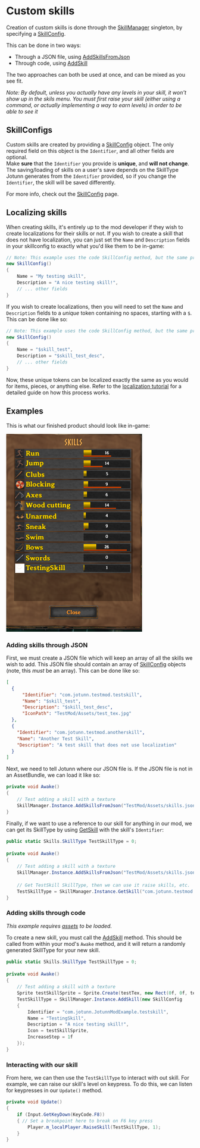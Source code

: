 ﻿# Custom skills
Creation of custom skills is done through the [SkillManager](xref:Jotunn.Managers.SkillManager) singleton, by specifying a [SkillConfig](xref:Jotunn.Configs.SkillConfig).  

This can be done in two ways:
- Through a JSON file, using [AddSkillsFromJson](xref:Jotunn.Managers.SkillManager.AddSkillsFromJson(System.String))
- Through code, using [AddSkill](xref:Jotunn.Managers.SkillManager.AddSkill(Jotunn.Configs.SkillConfig))

The two approaches can both be used at once, and can be mixed as you see fit.

_Note: By default, unless you actually have any levels in your skill, it won't show up in the skils menu. You must first raise your skill (either using a command, or actually implementing a way to earn levels) in order to be able to see it_

## SkillConfigs
Custom skills are created by providing a [SkillConfig](xref:Jotunn.Configs.SkillConfig) object. The only required field on this object is the `Identifier`, and all other fields are optional.  
Make **sure** that the `Identifier` you provide is **unique**, and **will not change**. The saving/loading of skills on a user's save depends on the SkillType Jotunn generates from the `Identifier` provided, so if you change the `Identifier`, the skill will be saved differently.  

For more info, check out the [SkillConfig](xref:Jotunn.Configs.SkillConfig) page.

## Localizing skills
When creating skills, it's entirely up to the mod developer if they wish to create localizations for their skills or not. If you wish to create a skill that does not have localization, you can just set the `Name` and `Description` fields in your skillconfig to exactly what you'd like them to be in-game:
```cs
// Note: This example uses the code SkillConfig method, but the same principle applies for JSON.
new SkillConfig()
{
    Name = "My testing skill",
    Description = "A nice testing skill!",
    // ... other fields
}
```

If you wish to create localizations, then you will need to set the `Name` and `Description` fields to a _unique_ token containing no spaces, starting with a `$`. This can be done like so:
```cs
// Note: This example uses the code SkillConfig method, but the same principle applies for JSON.
new SkillConfig()
{
    Name = "$skill_test",
    Description = "$skill_test_desc",
    // ... other fields
}
```
Now, these unique tokens can be localized exactly the same as you would for items, pieces, or anything else. Refer to the [localization tutorial](localization.md) for a detailed guide on how this process works.

## Examples
This is what our finished product should look like in-game:

![Custom skill raised](../../images/data/customSkillRaised.png)

### Adding skills through JSON
First, we must create a JSON file which will keep an array of all the skills we wish to add. This JSON file should contain an array of [SkillConfig](xref:Jotunn.Configs.SkillConfig) objects (note, this _must_ be an array). This can be done like so:
```json
[
  {
      "Identifier": "com.jotunn.testmod.testskill",
      "Name": "$skill_test",
      "Description": "$skill_test_desc",
      "IconPath": "TestMod/Assets/test_tex.jpg"
  },
  {
    "Identifier": "com.jotunn.testmod.anotherskill",
    "Name": "Another Test Skill",
    "Description": "A test skill that does not use localization"
  }
]
```

Next, we need to tell Jotunn where our JSON file is. If the JSON file is not in an AssetBundle, we can load it like so:

```cs
private void Awake()
{
    // Test adding a skill with a texture
    SkillManager.Instance.AddSkillsFromJson("TestMod/Assets/skills.json");
}
```

Finally, if we want to use a reference to our skill for anything in our mod, we can get its SkillType by using [GetSkill](xref:Jotunn.Managers.SkillManager.GetSkill(System.String)) with the skill's `Identifier`:

```cs
public static Skills.SkillType TestSkillType = 0;

private void Awake()
{
    // Test adding a skill with a texture
    SkillManager.Instance.AddSkillsFromJson("TestMod/Assets/skills.json");

    // Get TestSkill SkillType, then we can use it raise skills, etc.
    TestSkillType = SkillManager.Instance.GetSkill("com.jotunn.testmod.testskill");
}

```

### Adding skills through code
_This example requires [assets](assets.md) to be loaded._  

To create a new skill, you must call the [AddSkill](xref:Jotunn.Managers.SkillManager.AddSkill(Jotunn.Configs.SkillConfig)) method.
This should be called from within your mod's `Awake` method, and it will return a randomly generated SkillType for your new skill.
```cs
public static Skills.SkillType TestSkillType = 0;

private void Awake()
{
    // Test adding a skill with a texture
    Sprite testSkillSprite = Sprite.Create(testTex, new Rect(0f, 0f, testTex.width, testTex.height), Vector2.zero);
    TestSkillType = SkillManager.Instance.AddSkill(new SkillConfig
    {
        Identifier = "com.jotunn.JotunnModExample.testskill",
        Name = "TestingSkill",
        Description = "A nice testing skill!",
        Icon = testSkillSprite,
        IncreaseStep = 1f
    });
}
```

### Interacting with our skill
From here, we can then use the `TestSkillType` to interact with out skill. For example, we can raise our skill's level on keypress.
To do this, we can listen for keypresses in our `Update()` method.
```cs
private void Update()
{
    if (Input.GetKeyDown(KeyCode.F8))
    { // Set a breakpoint here to break on F6 key press
        Player.m_localPlayer.RaiseSkill(TestSkillType, 1);
    }
}
```